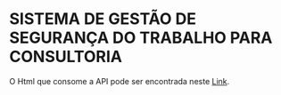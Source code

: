 # SISTEMA DE GESTÃO DE SEGURANÇA DO TRABALHO PARA CONSULTORIA 


O Html que consome a API pode ser encontrada neste <a href="https://drive.google.com/drive/folders/1OKhIcux7qocO2nbBWp3q-TY7Z4eDPrd7">Link</a>.
